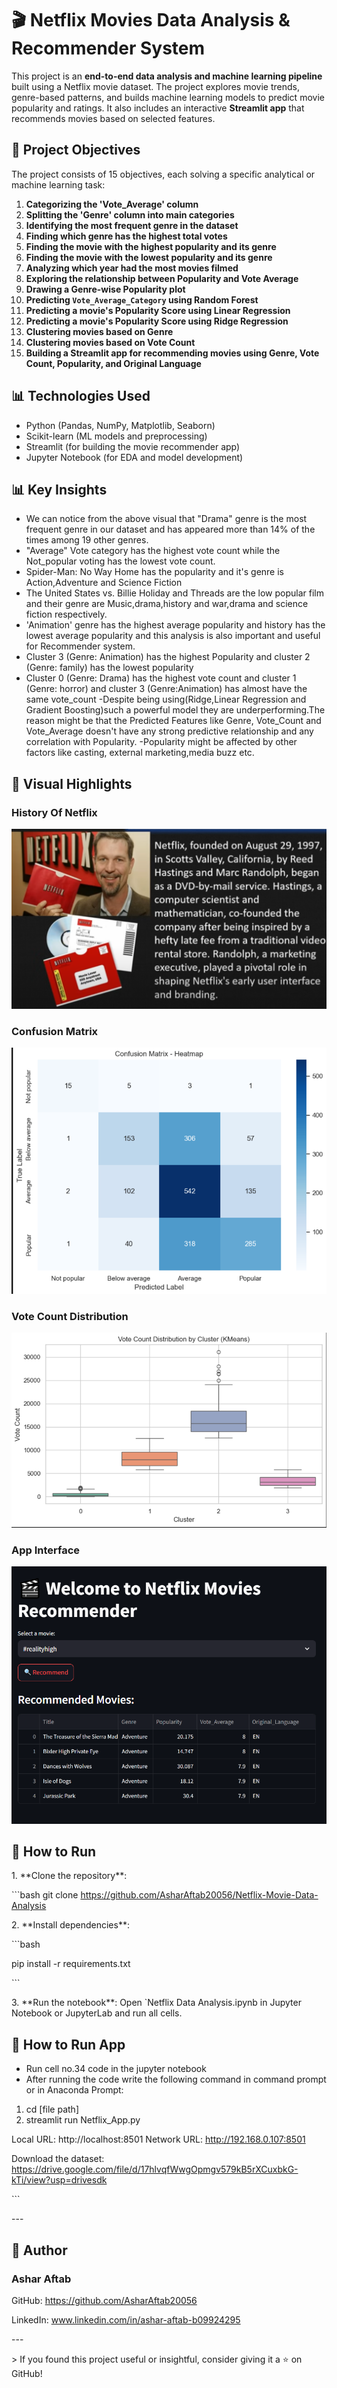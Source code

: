 ﻿# 🎬 Netflix Movies Data Analysis & Recommender System

This project is an **end-to-end data analysis and machine learning pipeline** built using a Netflix movie dataset. The project explores movie trends, genre-based patterns, and builds machine learning models to predict movie popularity and ratings. It also includes an interactive **Streamlit app** that recommends movies based on selected features.


## 📌 Project Objectives

The project consists of 15 objectives, each solving a specific analytical or machine learning task:

1. **Categorizing the 'Vote_Average' column**  
2. **Splitting the 'Genre' column into main categories**  
3. **Identifying the most frequent genre in the dataset**  
4. **Finding which genre has the highest total votes**  
5. **Finding the movie with the highest popularity and its genre**  
6. **Finding the movie with the lowest popularity and its genre**  
7. **Analyzing which year had the most movies filmed**  
8. **Exploring the relationship between Popularity and Vote Average**  
9. **Drawing a Genre-wise Popularity plot**  
10. **Predicting `Vote_Average_Category` using Random Forest**  
11. **Predicting a movie's Popularity Score using Linear Regression**  
12. **Predicting a movie's Popularity Score using Ridge Regression**  
13. **Clustering movies based on Genre**  
14. **Clustering movies based on Vote Count**  
15. **Building a Streamlit app for recommending movies using Genre, Vote Count, Popularity, and Original Language**


## 📊 Technologies Used

- Python (Pandas, NumPy, Matplotlib, Seaborn)
- Scikit-learn (ML models and preprocessing)
- Streamlit (for building the movie recommender app)
- Jupyter Notebook (for EDA and model development)


## 📊 Key Insights

- We can notice from the above visual that "Drama" genre is the most frequent genre in our dataset and has appeared more than 14% of the times among 19 other genres.
- "Average" Vote category has the highest vote count while the Not_popular voting has the lowest vote count.
- Spider-Man: No Way Home has the popularity and it's genre is Action,Adventure and Science Fiction
- The United States vs. Billie Holiday and Threads are the low popular film and their genre are Music,drama,history and war,drama and science fiction respectively.
- 'Animation' genre has the highest average popularity and history has the lowest average popularity and this analysis is also important and useful for Recommender system.	
- Cluster 3 (Genre: Animation) has the highest Popularity and cluster 2 (Genre: family) has the lowest popularity
- Cluster 0 (Genre: Drama) has the highest vote count and cluster 1 (Genre: horror) and cluster 3 (Genre:Animation) has almost have the same vote_count
-Despite being using(Ridge,Linear Regression and Gradient Boosting)such 
a powerful model they are underperforming.The reason might be that the Predicted Features like Genre, Vote_Count and Vote_Average doesn't have any strong predictive relationship and any correlation with Popularity.
-Popularity might be affected by other factors like casting, external marketing,media buzz etc.


## 📸 Visual Highlights

### History Of Netflix
![History](Pics/History_of_Netflix.PNG)

### Confusion Matrix
![Confusion](Pics/Confusion_Matrix.PNG)

### Vote Count Distribution
![Vote](Pics/Vote_count.PNG)

### App Interface
![App](Pics/App_Interface.PNG)


## 🚀 How to Run

1\. \*\*Clone the repository\*\*:

\```bash
git clone https://github.com/AsharAftab20056/Netflix-Movie-Data-Analysis



2\. \*\*Install dependencies\*\*:

\```bash

pip install -r requirements.txt

\```

3\. \*\*Run the notebook\*\*: Open `Netflix Data Analysis.ipynb in Jupyter Notebook or JupyterLab and run all cells.



## 🚀 How to Run App

- Run cell no.34 code in the jupyter notebook
- After running the code write the following command in command prompt or in Anaconda Prompt:

1. cd [file path]
2. streamlit run Netflix_App.py
   
Local URL: http://localhost:8501
Network URL: http://192.168.0.107:8501




Download the dataset: 
https://drive.google.com/file/d/17hlvqfWwgOpmgv579kB5rXCuxbkG-kTi/view?usp=drivesdk

\```

\---

## 👤 Author

### Ashar Aftab 

GitHub: https://github.com/AsharAftab20056


LinkedIn: www.linkedin.com/in/ashar-aftab-b09924295



\---

\> If you found this project useful or insightful, consider giving it a ⭐ on GitHub!
